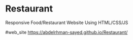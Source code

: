 # Restaurant
Responsive Food/Restaurant Website Using HTML/CSS/JS

#web_site 
https://abdelrhman-sayed.github.io/Restaurant/
